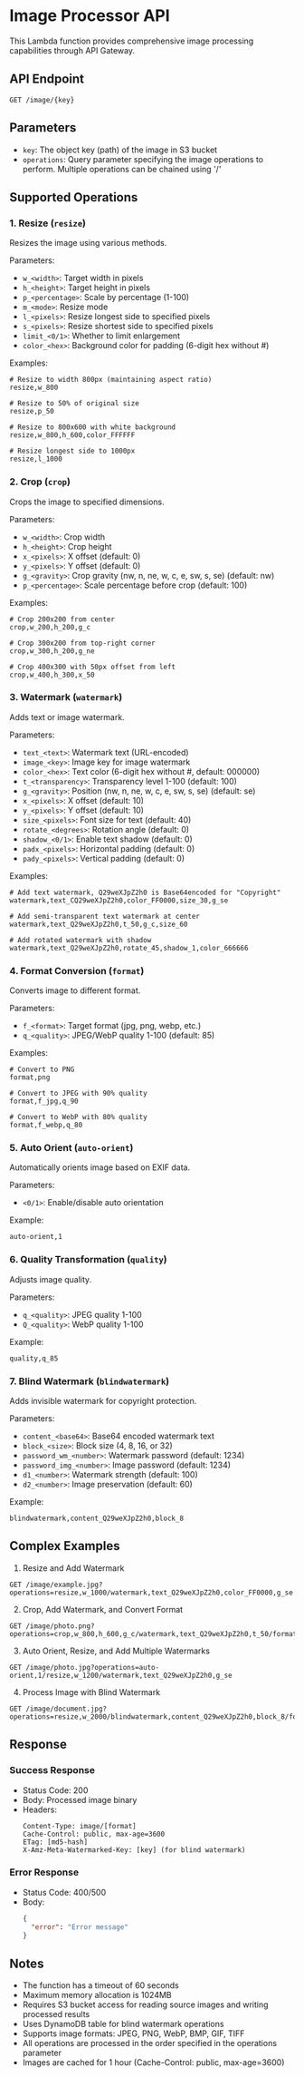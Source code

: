 # Image Processor API

This Lambda function provides comprehensive image processing capabilities through API Gateway.

## API Endpoint

```
GET /image/{key}
```

## Parameters

- `key`: The object key (path) of the image in S3 bucket
- `operations`: Query parameter specifying the image operations to perform. Multiple operations can be chained using '/'

## Supported Operations

### 1. Resize (`resize`)
Resizes the image using various methods.

Parameters:
- `w_<width>`: Target width in pixels
- `h_<height>`: Target height in pixels
- `p_<percentage>`: Scale by percentage (1-100)
- `m_<mode>`: Resize mode
- `l_<pixels>`: Resize longest side to specified pixels
- `s_<pixels>`: Resize shortest side to specified pixels
- `limit_<0/1>`: Whether to limit enlargement
- `color_<hex>`: Background color for padding (6-digit hex without #)

Examples:
```
# Resize to width 800px (maintaining aspect ratio)
resize,w_800

# Resize to 50% of original size
resize,p_50

# Resize to 800x600 with white background
resize,w_800,h_600,color_FFFFFF

# Resize longest side to 1000px
resize,l_1000
```

### 2. Crop (`crop`)
Crops the image to specified dimensions.

Parameters:
- `w_<width>`: Crop width
- `h_<height>`: Crop height
- `x_<pixels>`: X offset (default: 0)
- `y_<pixels>`: Y offset (default: 0)
- `g_<gravity>`: Crop gravity (nw, n, ne, w, c, e, sw, s, se) (default: nw)
- `p_<percentage>`: Scale percentage before crop (default: 100)

Examples:
```
# Crop 200x200 from center
crop,w_200,h_200,g_c

# Crop 300x200 from top-right corner
crop,w_300,h_200,g_ne

# Crop 400x300 with 50px offset from left
crop,w_400,h_300,x_50
```

### 3. Watermark (`watermark`)
Adds text or image watermark.

Parameters:
- `text_<text>`: Watermark text (URL-encoded)
- `image_<key>`: Image key for image watermark
- `color_<hex>`: Text color (6-digit hex without #, default: 000000)
- `t_<transparency>`: Transparency level 1-100 (default: 100)
- `g_<gravity>`: Position (nw, n, ne, w, c, e, sw, s, se) (default: se)
- `x_<pixels>`: X offset (default: 10)
- `y_<pixels>`: Y offset (default: 10)
- `size_<pixels>`: Font size for text (default: 40)
- `rotate_<degrees>`: Rotation angle (default: 0)
- `shadow_<0/1>`: Enable text shadow (default: 0)
- `padx_<pixels>`: Horizontal padding (default: 0)
- `pady_<pixels>`: Vertical padding (default: 0)

Examples:
```
# Add text watermark, Q29weXJpZ2h0 is Base64encoded for "Copyright"
watermark,text_CQ29weXJpZ2h0,color_FF0000,size_30,g_se

# Add semi-transparent text watermark at center
watermark,text_Q29weXJpZ2h0,t_50,g_c,size_60

# Add rotated watermark with shadow
watermark,text_Q29weXJpZ2h0,rotate_45,shadow_1,color_666666
```

### 4. Format Conversion (`format`)
Converts image to different format.

Parameters:
- `f_<format>`: Target format (jpg, png, webp, etc.)
- `q_<quality>`: JPEG/WebP quality 1-100 (default: 85)

Examples:
```
# Convert to PNG
format,png

# Convert to JPEG with 90% quality
format,f_jpg,q_90

# Convert to WebP with 80% quality
format,f_webp,q_80
```

### 5. Auto Orient (`auto-orient`)
Automatically orients image based on EXIF data.

Parameters:
- `<0/1>`: Enable/disable auto orientation

Example:
```
auto-orient,1
```

### 6. Quality Transformation (`quality`)
Adjusts image quality.

Parameters:
- `q_<quality>`: JPEG quality 1-100
- `Q_<quality>`: WebP quality 1-100

Example:
```
quality,q_85
```

### 7. Blind Watermark (`blindwatermark`)
Adds invisible watermark for copyright protection.

Parameters:
- `content_<base64>`: Base64 encoded watermark text
- `block_<size>`: Block size (4, 8, 16, or 32)
- `password_wm_<number>`: Watermark password (default: 1234)
- `password_img_<number>`: Image password (default: 1234)
- `d1_<number>`: Watermark strength (default: 100)
- `d2_<number>`: Image preservation (default: 60)

Example:
```
blindwatermark,content_Q29weXJpZ2h0,block_8
```

## Complex Examples

1. Resize and Add Watermark
```
GET /image/example.jpg?operations=resize,w_1000/watermark,text_Q29weXJpZ2h0,color_FF0000,g_se
```

2. Crop, Add Watermark, and Convert Format
```
GET /image/photo.png?operations=crop,w_800,h_600,g_c/watermark,text_Q29weXJpZ2h0,t_50/format,f_jpg,q_90
```

3. Auto Orient, Resize, and Add Multiple Watermarks
```
GET /image/photo.jpg?operations=auto-orient,1/resize,w_1200/watermark,text_Q29weXJpZ2h0,g_se
```

4. Process Image with Blind Watermark
```
GET /image/document.jpg?operations=resize,w_2000/blindwatermark,content_Q29weXJpZ2h0,block_8/format,f_jpg,q_95
```

## Response

### Success Response
- Status Code: 200
- Body: Processed image binary
- Headers:
  ```
  Content-Type: image/[format]
  Cache-Control: public, max-age=3600
  ETag: [md5-hash]
  X-Amz-Meta-Watermarked-Key: [key] (for blind watermark)
  ```

### Error Response
- Status Code: 400/500
- Body:
  ```json
  {
    "error": "Error message"
  }
  ```

## Notes

- The function has a timeout of 60 seconds
- Maximum memory allocation is 1024MB
- Requires S3 bucket access for reading source images and writing processed results
- Uses DynamoDB table for blind watermark operations
- Supports image formats: JPEG, PNG, WebP, BMP, GIF, TIFF
- All operations are processed in the order specified in the operations parameter
- Images are cached for 1 hour (Cache-Control: public, max-age=3600)
